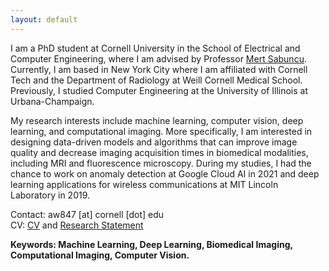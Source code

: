 ```yaml
---
layout: default
---
```



I am a PhD student at Cornell University in the School of Electrical and Computer Engineering, where I am advised by Professor [Mert Sabuncu](https://sabuncu.engineering.cornell.edu/). Currently, I am based in New York City where I am affiliated with Cornell Tech and the Department of Radiology at Weill Cornell Medical School. Previously, I studied Computer Engineering at the University of Illinois at Urbana-Champaign.

My research interests include machine learning, computer vision, deep learning, and computational imaging. More specifically, I am interested in designing data-driven models and algorithms that can improve image quality and decrease imaging acquisition times in biomedical modalities, including MRI and fluorescence microscopy. During my studies, I had the chance to work on anomaly detection at Google Cloud AI in 2021 and deep learning applications for wireless communications at MIT Lincoln Laboratory in 2019.

Contact: aw847 [at] cornell [dot] edu  
CV: [CV](cv_alan_wang.pdf) and [Research Statement](Research_Statement.pdf)   

**Keywords: Machine Learning, Deep Learning, Biomedical Imaging, Computational Imaging, Computer Vision.**

